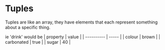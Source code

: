 # Tuples

Tuples are like an array, they have elements that each represent something about a specific thing. 

ie 'drink' would be 
| property   | value |
| ---------- | ----- |
| colour     | brown |
| carbonated | true  |
| sugar      | 40    |